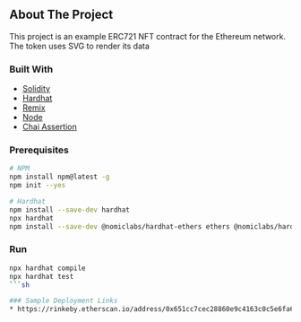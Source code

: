 ## About The Project

This project is an example ERC721 NFT contract for the Ethereum network. The token uses SVG to render its data

### Built With

* [Solidity](https://docs.soliditylang.org/en/v0.8.11/)
* [Hardhat](https://hardhat.org/)
* [Remix](http://remix.ethereum.org/)
* [Node](https://www.npmjs.com/)
* [Chai Assertion](https://www.chaijs.com/)

### Prerequisites

```sh
# NPM
npm install npm@latest -g
npm init --yes

# Hardhat
npm install --save-dev hardhat
npx hardhat
npm install --save-dev @nomiclabs/hardhat-ethers ethers @nomiclabs/hardhat-waffle ethereum-waffle chai
```

### Run

```sh
npx hardhat compile
npx hardhat test
```sh

### Sample Deployment Links
* https://rinkeby.etherscan.io/address/0x651cc7cec28860e9c4163c0c5e6fa6148f78cd26#code
